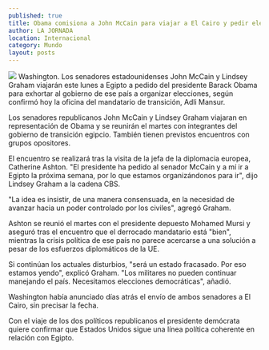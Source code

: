 ```yaml
---
published: true
title: Obama comisiona a John McCain para viajar a El Cairo y pedir elecciones
author: LA JORNADA
location: Internacional
category: Mundo
layout: posts
---
```


![](http://i.imgur.com/NyzaOJrm.jpg)
Washington. Los senadores estadounidenses John McCain y Lindsey Graham viajarán este lunes a Egipto a pedido del presidente Barack Obama para exhortar al gobierno de ese país a organizar elecciones, según confirmó hoy la oficina del mandatario de transición, Adli Mansur.

Los senadores republicanos John McCain y Lindsey Graham viajaran en representación de Obama y se reunirán el martes con integrantes del gobierno de transición egipcio. También tienen previstos encuentros con grupos opositores.

El encuentro se realizará tras la visita de la jefa de la diplomacia europea, Catherine Ashton. "El presidente ha pedido al senador McCain y a mí ir a Egipto la próxima semana, por lo que estamos organizándonos para ir", dijo Lindsey Graham a la cadena CBS.

"La idea es insistir, de una manera consensuada, en la necesidad de avanzar hacia un poder controlado por los civiles", agregó Graham.

Ashton se reunió el martes con el presidente depuesto Mohamed Mursi y aseguró tras el encuentro que el derrocado mandatario está "bien", mientras la crisis política de ese país no parece acercarse a una solución a pesar de los esfuerzos diplomáticos de la UE.

Si continúan los actuales disturbios, "será un estado fracasado. Por eso estamos yendo", explicó Graham. "Los militares no pueden continuar manejando el país. Necesitamos elecciones democráticas", añadió.

Washington había anunciado días atrás el envío de ambos senadores a El Cairo, sin precisar la fecha.

Con el viaje de los dos políticos republicanos el presidente demócrata quiere confirmar que Estados Unidos sigue una línea política coherente en relación con Egipto.
